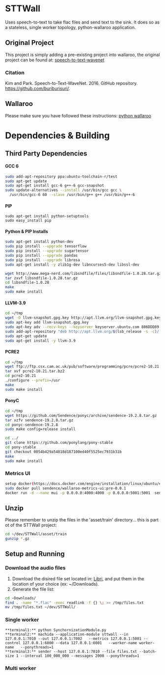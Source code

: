 # STTWall
Uses speech-to-text to take flac files and send text to the sink. It does so as a stateless, single worker topology, python-wallaroo application.

## Original Project
This project is simply adding a pre-existing project into wallaroo,
the original project can be found at: [speech-to-text-wavenet](https://github.com/buriburisuri/speech-to-text-wavenet "speech-to-text-wavenet")

### Citation
Kim and Park. Speech-to-Text-WaveNet. 2016. GitHub repository. https://github.com/buriburisuri/.

## Wallaroo
Please make sure you have followed these instructions: [python wallaroo](https://github.com/Sendence/wallaroo/blob/master/book/python/intro.md)


# Dependencies & Building
## Third Party Dependencies

#### GCC 6
```bash
sudo add-apt-repository ppa:ubuntu-toolchain-r/test
sudo apt-get update
sudo apt-get install gcc-6 g++-6 gcc-snapshot
sudo update-alternatives --install /usr/bin/gcc gcc \
  /usr/bin/gcc-6 60 --slave /usr/bin/g++ g++ /usr/bin/g++-6
```
#### PIP
```
sudo apt-get install python-setuptools
sudo easy_install pip
```
#### Python & PIP Installs
```bash
sudo apt-get install python-dev
sudo pip install --upgrade tensorflow
sudo pip install --upgrade sugartensor
sudo pip install --upgrade pandas
sudo pip install --upgrade librosa
sudo apt-get install -y zlib1g-dev libncurses5-dev libssl-dev

wget http://www.mega-nerd.com/libsndfile/files/libsndfile-1.0.28.tar.gz
tar zxvf libsndfile-1.0.28.tar.gz
cd libsndfile-1.0.28
make
sudo make install
```



#### LLVM-3.9
```bash
cd ~/tmp
wget -O llvm-snapshot.gpg.key http://apt.llvm.org/llvm-snapshot.gpg.key
sudo apt-key add llvm-snapshot.gpg.key
sudo apt-key adv --recv-keys --keyserver keyserver.ubuntu.com 886DDD89
sudo add-apt-repository "deb http://apt.llvm.org/$(lsb_release -s -c)/ llvm-toolchain-$(lsb_release -s -c)-3.9 main"
sudo apt-get update
sudo apt-get install -y llvm-3.9
```


#### PCRE2
```bash
cd ~/tmp
wget ftp://ftp.csx.cam.ac.uk/pub/software/programming/pcre/pcre2-10.21.tar.bz2
tar xvf pcre2-10.21.tar.bz2
cd pcre2-10.21
./configure --prefix=/usr
make
sudo make install
```

#### PonyC
```bash
cd ~/tmp
wget https://github.com/Sendence/ponyc/archive/sendence-19.2.8.tar.gz
tar xzfv sendence-19.2.8.tar.gz
cd ponyc-sendence-19.2.8
sudo make config=release install

cd ../
git clone https://github.com/ponylang/pony-stable
cd pony-stable
git checkout 0054b429a54818d187100ed40f5525ec7931b31b
make
sudo make install
```


### Metrics UI
```bash
setup docker(https://docs.docker.com/engine/installation/linux/ubuntu/#recommended-extra-packages-for-trusty-1404)
sudo docker pull sendence/wallaroo-metrics-ui:pre-0.0.1
docker run -d --name mui -p 0.0.0.0:4000:4000 -p 0.0.0.0:5001:5001  sendence/wallaroo-metrics-ui:pre-0.0.1
```

## Unzip
Please remember to unzip the files in the 'asset/train' directory... this is part ot of the STTWall project:
```bash
cd ~/dev/STTWall/asset/train
gunzip *.gz
```


## Setup and Running
### Download the audio files
1. Download the disired file set located in: [Libri](http://www.openslr.org/12/), and put them in the location of your choice (ex: ~/Downloads).
2. Generate the file list:
```bash
cd ~Downloads/
find . -name "*.flac" -exec readlink -f {} \; >> /tmp/files.txt
mv /tmp/files.txt ~/dev/STTWall/
```



### Single worker
```
**terminal1:** python SynchornizationModule.py
**terminal2:** machida --application-module sttwall --in 127.0.0.1:7010 --out 127.0.0.1:7002   --metrics 127.0.0.1:5001 --control 127.0.0.1:6000 --data 127.0.0.1:6001   --worker-name worker-name   --ponythreads=1
**terminal3:** sender --host 127.0.0.1:7010 --file files.txt --batch-size 1 --interval 100_000_000 --messages 2000 --ponythreads=1
```

### Multi worker
